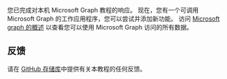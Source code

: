 <!-- markdownlint-disable MD002 MD041 -->

您已完成对本机 Microsoft Graph 教程的响应。 现在，您有一个可调用 Microsoft Graph 的工作应用程序，您可以尝试并添加新功能。 访问 [Microsoft graph 的概述](/graph/overview) 以查看您可以使用 Microsoft Graph 访问的所有数据。

## <a name="feedback"></a>反馈

请在 [GitHub 存储库](https://github.com/microsoftgraph/msgraph-training-react-native)中提供有关本教程的任何反馈。
